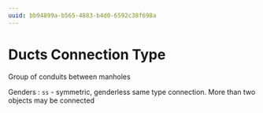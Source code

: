 ```yaml
---
uuid: bb94899a-b565-4883-b4d0-6592c38f698a
---
```

# Ducts Connection Type

Group of conduits between manholes

Genders
: `ss` - symmetric, genderless same type connection. More than two objects may be connected
